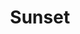 ---
layout: item
raw_url: https://prdwebappstorage.blob.core.windows.net/kansaspattons/images/gallery-2009-10-18/photo00742.jpg
thumb_url: https://prdwebappstorage.blob.core.windows.net/kansaspattons/images/gallery-2009-10-18/thumb_photo00742.jpg
index: 14
title: Sunset
---
